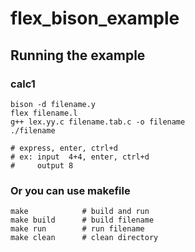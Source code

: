 # flex_bison_example

## Running the example

### calc1
```
bison -d filename.y
flex filename.l
g++ lex.yy.c filename.tab.c -o filename
./filename

# express, enter, ctrl+d
# ex: input  4+4, enter, ctrl+d
#     output 8
```

### Or you can use makefile
```
make            # build and run
make build      # build filename
make run        # run filename
make clean      # clean directory
```
